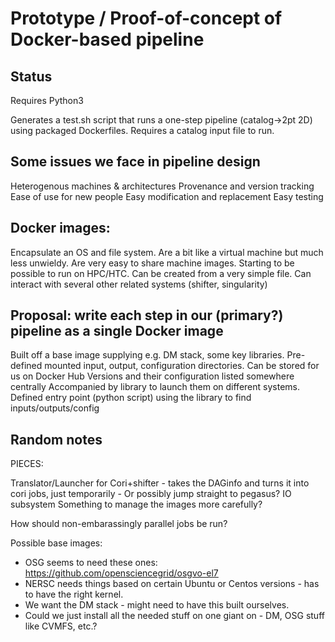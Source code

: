 # Prototype / Proof-of-concept of Docker-based pipeline

## Status

Requires Python3

Generates a test.sh script that runs a one-step pipeline (catalog->2pt 2D) using packaged Dockerfiles.
Requires a catalog input file to run.

## Some issues we face in pipeline design

Heterogenous machines & architectures
Provenance and version tracking
Ease of use for new people
Easy modification and replacement
Easy testing

## Docker images:

Encapsulate an OS and file system.
Are a bit like a virtual machine but much less unwieldy.
Are very easy to share machine images.
Starting to be possible to run on HPC/HTC.
Can be created from a very simple file.
Can interact with several other related systems (shifter, singularity)

## Proposal: write each step in our (primary?) pipeline as a single Docker image

Built off a base image supplying e.g. DM stack, some key libraries.
Pre-defined mounted input, output, configuration directories.
Can be stored for us on Docker Hub
Versions and their configuration listed somewhere centrally
Accompanied by library to launch them on different systems.
Defined entry point (python script) using the library to find inputs/outputs/config


## Random notes

PIECES:

Translator/Launcher for Cori+shifter - takes the DAGinfo and turns it into cori jobs, just temporarily
    - Or possibly jump straight to pegasus?
IO subsystem
Something to manage the images more carefully?

How should non-embarassingly parallel jobs be run?

Possible base images:
- OSG seems to need these ones: https://github.com/opensciencegrid/osgvo-el7
- NERSC needs things based on certain Ubuntu or Centos versions - has to have the right kernel.
- We want the DM stack - might need to have this built ourselves.
- Could we just install all the needed stuff on one giant on - DM, OSG stuff like CVMFS, etc.?

